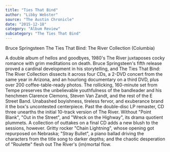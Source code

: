 ```yaml
---
title: "Ties That Bind"
author: "Libby Webster"
source: "The Austin Chronicle"
date: "2015-12-18"
category: "Album Review"
subcategory: "The Ties That Bind"
---
```


Bruce Springsteen The Ties That Bind: The River Collection (Columbia)

A double album of hellos and goodbyes, 1980's The River juxtaposes cocky romance with grim meditations on death. Bruce Springsteen's fifth release proved a cardinal development in his storytelling, and The Ties That Bind: The River Collection dissects it across four CDs, a 2-DVD concert from the same year in Arizona, and an hourlong documentary on a third DVD, plus over 200 coffee-table-ready photos. The rollicking, 160-minute set from Tempe preserves the unbelievable youthfulness of the bandleader and his henchmen Clarence Clemons, Steven Van Zandt, and the rest of the E Street Band. Unabashed boyishness, tireless fervor, and exuberance brand it the box's uncontested centerpiece. Past the double-disc LP remaster, CD three unearths the initial 10-track version of The River. Without "Point Blank", "Out in the Street", and "Wreck on the Highway", its drama quotient plummets. A collection of outtakes on a final CD adds a new blush to the sessions, however. Gritty rocker "Chain Lightning", whose opening got repurposed on Nebraska; "Stray Bullet", a piano ballad driving the characters from the title song to darker depths; and the chaotic desperation of "Roulette" flesh out The River's (im)mortal flow.